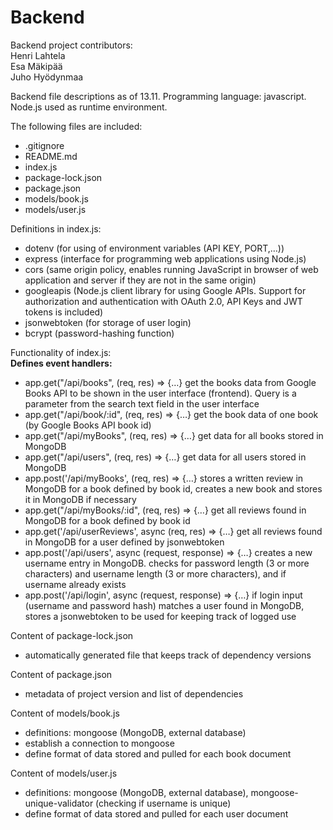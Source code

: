 # Backend

Backend project contributors:  
Henri Lahtela  
Esa Mäkipää  
Juho Hyödynmaa

Backend file descriptions as of 13.11. Programming language: javascript. Node.js used as runtime environment.

The following files are included: 

- .gitignore 
- README.md 
- index.js 
- package-lock.json 
- package.json
- models/book.js
- models/user.js
  
Definitions in index.js: 

- dotenv (for using of environment variables (API KEY, PORT,…)) 
- express (interface for programming web applications using Node.js) 
- cors (same origin policy, enables running JavaScript in browser of web application and server if they are not in the same origin) 
- googleapis (Node.js client library for using Google APIs. Support for authorization and authentication with OAuth 2.0, API Keys and JWT tokens is included) 
- jsonwebtoken (for storage of user login)
- bcrypt (password-hashing function)

Functionality of index.js:  
__Defines event handlers:__

- app.get("/api/books", (req, res) => {…} get the books data from Google Books API to be shown in the user interface (frontend). Query is a parameter from the search text field in the user interface
- app.get("/api/book/:id", (req, res) => {…} get the book data of one book (by Google Books API book id)
- app.get("/api/myBooks", (req, res) => {…} get data for all books stored in MongoDB
- app.get("/api/users", (req, res) => {…} get data for all users stored in MongoDB
- app.post('/api/myBooks', (req, res) => {…} stores a written review in MongoDB for a book defined by book id, creates a new book and stores it in MongoDB if necessary
- app.get("/api/myBooks/:id", (req, res) => {…} get all reviews found in MongoDB for a book defined by book id
- app.get('/api/userReviews', async (req, res) => {…} get all reviews found in MongoDB for a user defined by jsonwebtoken
- app.post('/api/users', async (request, response) => {…} creates a new username entry in MongoDB. checks for password length (3 or more characters) and username length (3 or more characters), and if username already exists
- app.post('/api/login', async (request, response) => {…} if login input (username and password hash) matches a user found in MongoDB, stores a jsonwebtoken to be used for keeping track of logged use

Content of package-lock.json
- automatically generated file that keeps track of dependency versions

Content of package.json
- metadata of project version and list of dependencies

Content of models/book.js

- definitions: mongoose (MongoDB, external database)
- establish a connection to mongoose
- define format of data stored and pulled for each book document

Content of models/user.js

- definitions: mongoose (MongoDB, external database), mongoose-unique-validator (checking if username is unique)
- define format of data stored and pulled for each user document
